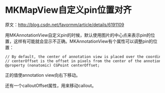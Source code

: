 
# MKMapView自定义pin位置对齐

原文：<http://blog.csdn.net/favormm/article/details/6191109>

用MKAnnotationView自定义pin的时候，默认使用图片的中心点来表示pin的位置，这样有可能就会显示不正确。MKAnnotationView有个属性可以调整pin的位置：

    // By default, the center of annotation view is placed over the coordinate of the annotation.
    // centerOffset is the offset in pixels from the center of the annotion view.
    @property (nonatomic) CGPoint centerOffset;

正的值使annotation view向右下移动。

还有一个calloutOffset属性，用来移动callout。
